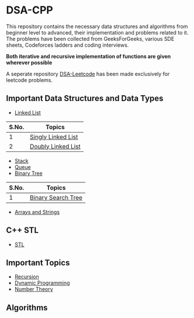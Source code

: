 # DSA-CPP
This repository contains the necessary data structures and algorithms from beginner level to advanced, their implementation and problems related to it.
The problems have been collected from GeeksForGeeks, various SDE sheets, Codeforces ladders and coding interviews.

**Both iterative and recursive implementation of functions are given wherever possible**

A seperate repository [DSA-Leetcode](#) has been made exclusively for leetcode problems.

## Important Data Structures and Data Types
- [Linked List](./1]linked-list)

| S.No. | Topics |
| ----- | ---- |
| 1 | [Singly Linked List](./1]linked-list/1]singly-linked-list) |
| 2 | [Doubly Linked List](./1]linked-list/2]doubly-linked-list) |

- [Stack](./2]stack)
- [Queue](./3]queue)
- [Binary Tree](./4]binary-tree)

| S.No. | Topics |
| ----- | ---- |
| 1 | [Binary Search Tree](./binary-tree/binary-search-tree) |

- [Arrays and Strings](./5]arrays-strings)

## C++ STL
- [STL](./0]stl)

## Important Topics
- [Recursion](./10]recursion)
- [Dynamic Programming](./11]dp)
- [Number Theory](./12]number-theory)

## Algorithms


